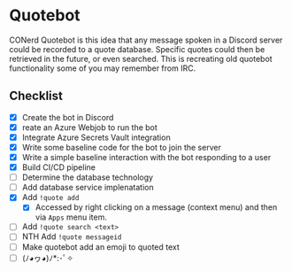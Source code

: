 # Quotebot
CONerd Quotebot is this idea that any message spoken in a Discord server could be recorded to a quote database. Specific quotes could then be retrieved in the future, or even searched.  This is recreating old quotebot functionality some of you may remember from IRC.

## Checklist
- [x] Create the bot in Discord
- [x] reate an Azure Webjob to run the bot
- [x] Integrate Azure Secrets Vault integration
- [x] Write some baseline code for the bot to join the server
- [x] Write a simple baseline interaction with the bot responding to a user
- [x] Build CI/CD pipeline
- [ ] Determine the database technology
- [ ] Add database service implenatation
- [x] Add `!quote add`
  - [x] Accessed by right clicking on a message (context menu) and then via `Apps` menu item. 
- [ ] Add `!quote search <text>`
- [ ] NTH Add `!quote messageid`
- [ ] Make quotebot add an emoji to quoted text
- [ ] (ﾉ◕ヮ◕)ﾉ*:･ﾟ✧
